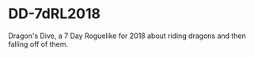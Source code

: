 # DD-7dRL2018
Dragon's Dive, a 7 Day Roguelike for 2018 about riding dragons and then falling off of them.

